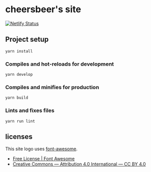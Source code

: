 # cheersbeer's site

[![Netlify Status](https://api.netlify.com/api/v1/badges/e6bab94d-3483-4da9-8969-f3e16b10f1cd/deploy-status)](https://app.netlify.com/sites/cheersbeer/deploys)

## Project setup
```
yarn install
```

### Compiles and hot-reloads for development
```
yarn develop
```

### Compiles and minifies for production
```
yarn build
```

### Lints and fixes files
```
yarn run lint
```

## licenses

This site logo uses [font-awesome](https://fontawesome.com/icons/bicycle?style=solid).

- [Free License | Font Awesome](https://fontawesome.com/license/free)
- [Creative Commons — Attribution 4.0 International — CC BY 4.0](https://creativecommons.org/licenses/by/4.0/)
